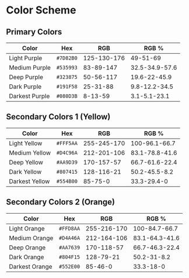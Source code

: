 # Color Scheme

## Primary Colors

| Color | Hex | RGB | RGB % |
|-------|-----|-----|-------|
| Light Purple | `#7D82B0` | 125-130-176 | 49-51-69 |
| Medium Purple | `#535993` | 83-89-147 | 32.5-34.9-57.6 |
| Deep Purple | `#323875` | 50-56-117 | 19.6-22-45.9 |
| Dark Purple | `#191F58` | 25-31-88 | 9.8-12.2-34.5 |
| Darkest Purple | `#080D3B` | 8-13-59 | 3.1-5.1-23.1 |

## Secondary Colors 1 (Yellow)

| Color | Hex | RGB | RGB % |
|-------|-----|-----|-------|
| Light Yellow | `#FFF5AA` | 255-245-170 | 100-96.1-66.7 |
| Medium Yellow | `#D4C96A` | 212-201-106 | 83.1-78.8-41.6 |
| Deep Yellow | `#AA9D39` | 170-157-57 | 66.7-61.6-22.4 |
| Dark Yellow | `#807415` | 128-116-21 | 50.2-45.5-8.2 |
| Darkest Yellow | `#554B00` | 85-75-0 | 33.3-29.4-0 |

## Secondary Colors 2 (Orange)

| Color | Hex | RGB | RGB % |
|-------|-----|-----|-------|
| Light Orange | `#FFD8AA` | 255-216-170 | 100-84.7-66.7 |
| Medium Orange | `#D4A46A` | 212-164-106 | 83.1-64.3-41.6 |
| Deep Orange | `#AA7639` | 170-118-57 | 66.7-46.3-22.4 |
| Dark Orange | `#804F15` | 128-79-21 | 50.2-31-8.2 |
| Darkest Orange | `#552E00` | 85-46-0 | 33.3-18-0 |